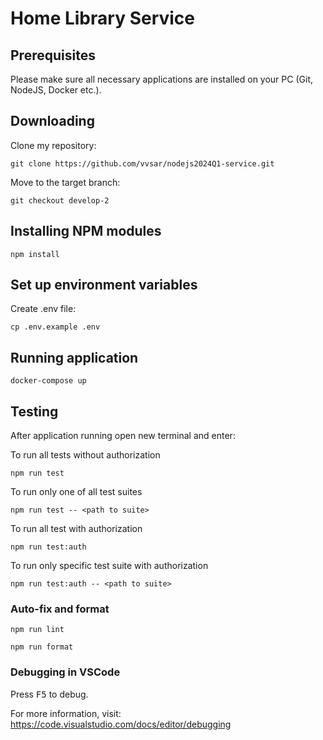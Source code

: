 # Home Library Service

## Prerequisites

Please make sure all necessary applications are installed on your PC (Git, NodeJS, Docker etc.).

## Downloading

Clone my repository:

```
git clone https://github.com/vvsar/nodejs2024Q1-service.git
```

Move to the target branch:

```
git checkout develop-2
```

## Installing NPM modules

```
npm install
```

## Set up environment variables

Create .env file:

```
cp .env.example .env
```

## Running application

```
docker-compose up
```

## Testing

After application running open new terminal and enter:

To run all tests without authorization

```
npm run test
```

To run only one of all test suites

```
npm run test -- <path to suite>
```

To run all test with authorization

```
npm run test:auth
```

To run only specific test suite with authorization

```
npm run test:auth -- <path to suite>
```

### Auto-fix and format

```
npm run lint
```

```
npm run format
```

### Debugging in VSCode

Press <kbd>F5</kbd> to debug.

For more information, visit: https://code.visualstudio.com/docs/editor/debugging
